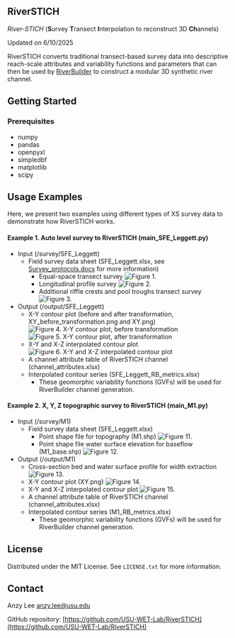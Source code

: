## RiverSTICH

_River-STICH_ (**S**urvey **T**ransect **I**nterpolation to reconstruct 3D **Ch**annels)

Updated on 6/10/2025

RiverSTICH converts traditional transect-based survey data into descriptive reach-scale attributes and variability functions and parameters that can then be used by [RiverBuilder](https://github.com/Pasternack-Lab/RiverBuilder) to construct a modular 3D synthetic river channel.


<!-- GETTING STARTED -->
## Getting Started

### Prerequisites

* numpy
* pandas
* openpyxl
* simpledbf
* matplotlib
* scipy

<!-- USAGE EXAMPLES -->
## Usage Examples

Here, we present two examples using different types of XS survey data to demonstrate how RiverSTICH works.

#### Example 1. Auto level survey to RiverSTICH (main_SFE_Leggett.py)

- Input (/survey/SFE_Leggett)
    - Field survey data sheet (SFE_Leggett.xlsx, see [Survey_protocols.docx](/survey/SFE_Leggett/Survey_protocols.docx) for more information)
        - Equal-space transect survey
![Figure 1.](/survey/SFE_Leggett/survey1.png)
        - Longitudinal profile survey
![Figure 2.](/survey/SFE_Leggett/survey2.png)
        - Additional riffle crests and pool troughs transect survey
![Figure 3.](/survey/SFE_Leggett/survey3.png)
- Output (/output/SFE_Leggett)
    - X-Y contour plot (before and after transformation, XY_before_transformation.png and XY.png)
![Figure 4. X-Y contour plot, before transformation](/output/SFE_Leggett/XY_before_transformation.png) 
![Figure 5. X-Y contour plot, after transformation](/output/SFE_Leggett/XY.png)
    - X-Y and X-Z interpolated contour plot 
![Figure 6. X-Y and X-Z interpolated contour plot](/output/SFE_Leggett/XYZ_contours.png)
    - A channel attribute table of RiverSTICH channel (channel_attributes.xlsx)
    - Interpolated contour series (SFE_Leggett_RB_metrics.xlsx)
        - These geomorphic variability functions (GVFs) will be used for RiverBuilder channel generation.

#### Example 2. X, Y, Z topographic survey to RiverSTICH (main_M1.py)

- Input (/survey/M1)
    - Field survey data sheet (SFE_Leggett.xlsx)
        - Point shape file for topography (M1.shp)
![Figure 11.](/survey/M1/M1.png)
        - Point shape file water surface elevation for baseflow (M1_base.shp)
![Figure 12.](/survey/M1/M1_base.png)
- Output (/output/M1)
    - Cross-section bed and water surface profile for width extraction
![Figure 13.](/output/M1/XS/x_0.png)
    - X-Y contour plot (XY.png)
![Figure 14.](/output/M1/XY.png)
    - X-Y and X-Z interpolated contour plot 
![Figure 15.](/output/M1/XYZ_contours.png)
    - A channel attribute table of RiverSTICH channel (channel_attributes.xlsx)
    - Interpolated contour series (M1_RB_metrics.xlsx)
        - These geomorphic variability functions (GVFs) will be used for RiverBuilder channel generation.
<!---
<p align="center" width="100%">
<img width="50%" src="/SFE_Leggett_hand_param_calc/HAND_BM/SRCs_extended.png" alt="output3">
</p>
-->


<!-- LICENSE -->
## License

Distributed under the MIT License. See `LICENSE.txt` for more information.



<!-- CONTACT -->
## Contact

Anzy Lee anzy.lee@usu.edu

GitHub repository: [https://github.com/USU-WET-Lab/RiverSTICH](https://github.com/USU-WET-Lab/RiverSTICH)


<!-- ACKNOWLEDGMENTS 
## Acknowledgments


<p align="right">(<a href="#readme-top">back to top</a>)</p>

